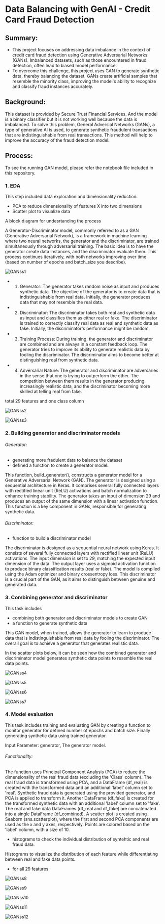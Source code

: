 # Data Balancing with GenAI - Credit Card Fraud Detection

## Summary: 
- This project focuses on addressing data imbalance in the context of credit card fraud detection using Generative Adversarial Networks (GANs). Imbalanced datasets, such as those encountered in fraud detection, often lead to biased model performance.
- To overcome this challenge, this project uses GAN to generate synthetic data, thereby balancing the dataset. GANs create artificial samples that resemble the minority class, improving the model's ability to recognize and classify fraud instances accurately.

## Background:
This dataset is provided by Secure Trust Financial Services. And the model is a binary classifier but it is not working well because the data is imbalanced. To solve this problem, General Adversial Networks (GANs), a type of generative AI is used, to generate synthetic fraudulent transactions that are indistinguishable from real transactions. This method will help to improve the accuracy of the fraud detection model.

## Process:

To see the running GAN model, please refer the notebook file included in this repository.

### 1. EDA

This step included data exploration and dimensionality reduction.
- PCA to reduce dimensionality of features X into two dimensions
- Scatter plot to visualize data

A block diagram for undesrtanding the process

A Generator-Discriminator model, commonly referred to as a GAN (Generative Adversarial Network), is a framework in machine learning where two neural networks, the generator and the discriminator, are trained simultaneously through adversarial training. The basic idea is to have the generator create data instances, and the discriminator evaluate them. This process continues iteratively, with both networks improving over time (based on number of epochs and batch_size you describe).

![GANss1](https://github.com/pushpakGD/GenAI_creditCard_fraudDetection/blob/main/images/GANss1.png)

- 1. Generator:
The generator takes random noise as input and produces synthetic data.
The objective of the generator is to create data that is indistinguishable from real data.
Initially, the generator produces data that may not resemble the real data.

- 2. Discriminator:
The discriminator takes both real and synthetic data as input and classifies them as either real or fake.
The discriminator is trained to correctly classify real data as real and synthetic data as fake.
Initially, the discriminator's performance might be random.

- 3. Training Process:
During training, the generator and discriminator are combined and are always in a constant feedback loop.
The generator tries to improve its ability to generate realistic data by fooling the discriminator.
The discriminator aims to become better at distinguishing real from synthetic data.

- 4. Adversarial Nature:
The generator and discriminator are adversaries in the sense that one is trying to outperform the other.
The competition between them results in the generator producing increasingly realistic data, and the discriminator becoming more skilled at telling real from fake.

total 29 features and one class column

![GANss2](https://github.com/pushpakGD/GenAI_creditCard_fraudDetection/blob/main/images/GANss2.png)

![GANss3](https://github.com/pushpakGD/GenAI_creditCard_fraudDetection/blob/main/images/GANss3.png)

### 2. Building generator and discriminator models

###### Generator: 
- generating more fradulent data to balance the dataset
- defined a function to create a generator model.

This function, build_generator(), constructs a generator model for a Generative Adversarial Network (GAN). The generator is designed using a sequential architecture in Keras. It comprises several fully connected layers with rectified linear unit (ReLU) activations and batch normalization to enhance training stability. The generator takes an input of dimension 29 and produces an output of the same dimension with a linear activation function. This function is a key component in GANs, responsible for generating synthetic data.

###### Discriminator:
- function to build a discriminator model

The discriminator is designed as a sequential neural network using Keras. It consists of several fully connected layers with rectified linear unit (ReLU) activations. The input dimension is set to 29, matching the expected input dimension of the data. The output layer uses a sigmoid activation function to produce binary classification results (real or fake). The model is compiled using the Adam optimizer and binary crossentropy loss. This discriminator is a crucial part of the GAN, as it aims to distinguish between genuine and generated data.

### 3. Combining generator and discriminator

This task includes
- combining both generator and discriminator models to create GAN
- a function to generate synthetic data

This GAN model, when trained, allows the generator to learn to produce data that is indistinguishable from real data by fooling the discriminator. The overall goal is to achieve a generator that generates realistic data.

In the scatter plots below, it can be seen how the combined generator and discriminator model generates synthetic data points to resemble the real data points.

![GANss4](https://github.com/pushpakGD/GenAI_creditCard_fraudDetection/blob/main/images/GANss4.png)

![GANss5](https://github.com/pushpakGD/GenAI_creditCard_fraudDetection/blob/main/images/GANss5.png)

![GANss6](https://github.com/pushpakGD/GenAI_creditCard_fraudDetection/blob/main/images/GANss6.png)

![GANss7](https://github.com/pushpakGD/GenAI_creditCard_fraudDetection/blob/main/images/GANss7.png)

### 4. Model evaluation

This task includes training and evaluating GAN by creating a function to monitor generator for defined number of epochs and batch size.
Finally generating synthetic data using trained generator.

Input Parameter: generator, The generator model.
###### Functionality:
The function uses Principal Component Analysis (PCA) to reduce the dimensionality of the real fraud data (excluding the 'Class' column).
The real fraud data is transformed using PCA, and a DataFrame (df_real) is created with the transformed data and an additional 'label' column set to 'real'.
Synthetic fraud data is generated using the provided generator, and PCA is applied to transform it.
Another DataFrame (df_fake) is created for the transformed synthetic data with an additional 'label' column set to 'fake'.
The real and fake data DataFrames (df_real and df_fake) are concatenated into a single DataFrame (df_combined).
A scatter plot is created using Seaborn (sns.scatterplot), where the first and second PCA components are used as the x and y axes, respectively. Points are colored based on the 'label' column, with a size of 10.

- histograms to check the individual distribution of syntehtic and real fraud data.

Histograms to visualize the distribution of each feature while differentiating between real and fake data points.
- for all 29 features

![GANss8](https://github.com/pushpakGD/GenAI_creditCard_fraudDetection/blob/main/images/GANss8.png)

![GANss9](https://github.com/pushpakGD/GenAI_creditCard_fraudDetection/blob/main/images/GANss9.png)

![GANss10](https://github.com/pushpakGD/GenAI_creditCard_fraudDetection/blob/main/images/GANss10.png)

![GANss11](https://github.com/pushpakGD/GenAI_creditCard_fraudDetection/blob/main/images/GANss11.png)

![GANss12](https://github.com/pushpakGD/GenAI_creditCard_fraudDetection/blob/main/images/GANss12.png)
